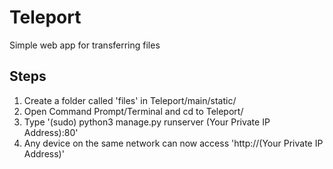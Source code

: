# Teleport
Simple web app for transferring files

## Steps
1. Create a folder called 'files' in Teleport/main/static/
2. Open Command Prompt/Terminal and cd to Teleport/
3. Type '(sudo) python3 manage.py runserver (Your Private IP Address):80'
4. Any device on the same network can now access 'http://(Your Private IP Address)'